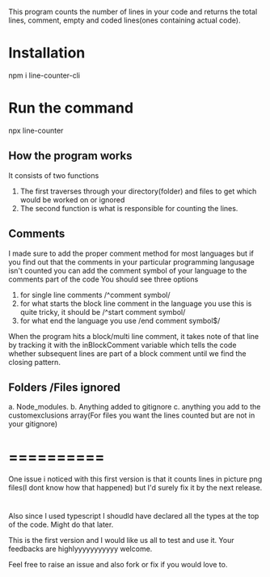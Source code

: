 This program counts the number of lines in your code and returns the total lines, comment, empty and coded lines(ones containing actual code).


# Installation 
npm i line-counter-cli

# Run the command
npx line-counter

## How the program works
It consists of two functions
1. The first traverses through your directory(folder) and files to get which would be worked on or ignored
2. The second function is what is responsible for counting the lines.


## Comments
I made sure to add the proper comment method for most languages but if you find out that the comments in your particular
programming langusage isn't counted you can add the comment symbol of your language to the comments part of the code
You should see three options 
1. for single line comments /^comment symbol/
2. for what starts the block line comment in the language you use 
   this is quite tricky, it should be /^start comment symbol/
4. for what end the language you use /end comment symbol$/

When the program hits a block/multi line comment, it takes note of that line by tracking it with the inBlockComment
variable which tells the code whether subsequent lines are part of a block comment until we find the closing pattern.


## Folders /Files ignored
a. Node_modules.
b. Anything added to gitignore
c. anything you add to the customexclusions array(For files you want the lines counted but are not in your gitignore)




# ==========
One issue i noticed with this first version is that it counts lines in picture png files(I dont know how that happened)
but I'd surely fix it by the next release.

#
Also since I used typescript I shoudld have declared all the types at the top of the code.
Might do that later.

This is the first version and I would like us all to test and use it.
Your feedbacks are highlyyyyyyyyyyy welcome.

Feel free to raise an issue and also fork or fix if you would love to.
